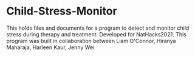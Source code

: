 # Child-Stress-Monitor
This holds files and documents for a program to detect and monitor child stress during therapy and treatment. Developed for NatHacks2021. 
This program was built in collaboration between Liam O'Connor, Hiranya Maharaja, Harleen Kaur, Jenny Wei
